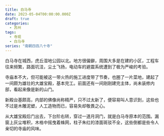 ```yaml
---
title: 白马寺
date: 2023-05-04T00:00:00.000Z
draft: true
categories:
  - 苏州
tags:
  - 寺观
  - 白马寺
series: "南朝四百八十寺"
---
```

白马寺在城西，虎丘湿地公园以北。地方很偏僻，周围大多是在建的小区，工程车往来频繁，路面坑洼，尘土飞扬，电动车的避震系统遭到了极为严峻的考验。

寺庙本不大，但可能被这一带火热的施工进度带了节奏，也圈了一片菜地，建起了一间颇为雄壮的大雄宝殿，基本完工。前面还有一间刚刚建完主体，尚未装修内部，看起来像是新的山门。

新殿台基颇高，内部的佛像尚称精严，只不过太新了，便容易叫人意识到，这些也不过是木雕泥塑，人工造物而已，容易失却敬畏之心。

从大雄宝殿后门出去，下台阶右转，穿过一道月洞门，就是白马寺原本的范围。漏窗上灰尘堆积，木格中摇曳着蛛网，柱子朱红的漆面斑驳不全，这些倒都是些令人亲切的寺庙的风味。

